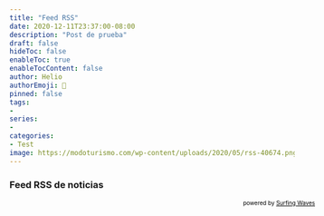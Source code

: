 ```yaml
---
title: "Feed RSS"
date: 2020-12-11T23:37:00-08:00
description: "Post de prueba"
draft: false
hideToc: false
enableToc: true
enableTocContent: false
author: Helio
authorEmoji: 🐉
pinned: false
tags:
- 
series:
-
categories:
- Test
image: https://modoturismo.com/wp-content/uploads/2020/05/rss-40674.png
---
```



### Feed RSS de noticias

<!-- start sw-rss-feed code --> 
<script type="text/javascript"> 
<!-- 
rssfeed_url = new Array(); 
rssfeed_url[0]="https://www.eluniversal.com.mx/seccion/1671/rss.xml"; rssfeed_url[1]="https://www.debate.com.mx/rss/feed.xml"; rssfeed_url[2]="https://www.excelsior.com.mx/rss.xml"; rssfeed_url[3]="https://www.reforma.com/rss/portada.xml";  
rssfeed_frame_width="100%"; 
rssfeed_frame_height="430"; 
rssfeed_scroll="on"; 
rssfeed_scroll_step="6"; 
rssfeed_scroll_bar="off"; 
rssfeed_target="_blank"; 
rssfeed_font_size="12"; 
rssfeed_font_face=""; 
rssfeed_border="on"; 
rssfeed_css_url=""; 
rssfeed_title="on"; 
rssfeed_title_name="Noticias México"; 
rssfeed_title_bgcolor="#000"; 
rssfeed_title_color="#fff"; 
rssfeed_title_bgimage=""; 
rssfeed_footer="off"; 
rssfeed_footer_name="rss feed"; 
rssfeed_footer_bgcolor="#fff"; 
rssfeed_footer_color="#333"; 
rssfeed_footer_bgimage=""; 
rssfeed_item_title_length="50"; 
rssfeed_item_title_color="#666"; 
rssfeed_item_bgcolor="#fff"; 
rssfeed_item_bgimage=""; 
rssfeed_item_border_bottom="on"; 
rssfeed_item_source_icon="off"; 
rssfeed_item_date="off"; 
rssfeed_item_description="on"; 
rssfeed_item_description_length="120"; 
rssfeed_item_description_color="#666"; 
rssfeed_item_description_link_color="#333"; 
rssfeed_item_description_tag="off"; 
rssfeed_no_items="0"; 
rssfeed_cache = "e19d6743d060133ccd3575c80069961f"; 
//--> 
</script> 
<script type="text/javascript" src="//feed.surfing-waves.com/js/rss-feed.js"></script> 
<!-- The link below helps keep this service FREE, and helps other people find the SW widget. Please be cool and keep it! Thanks. --> 
<div style="color:#000;font-size:10px; text-align:right; width:540px;">powered by <a href="https://surfing-waves.com" rel="noopener" target="_blank" style="color:#000;">Surfing Waves</a></div> 
<!-- end sw-rss-feed code -->

